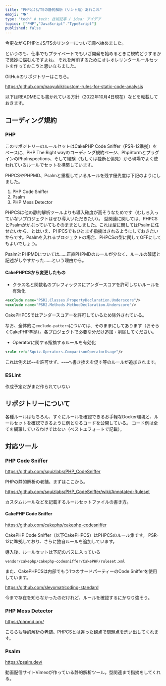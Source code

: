 ```yaml
---
title: "PHPとJS/TSの静的解析（リント系）あれこれ"
emoji: "🐕"
type: "tech" # tech: 技術記事 / idea: アイデア
topics: ["PHP","JavaScript"."TypeScript"]
published: false
---
```

今更ながらPHPとJS/TSのリンターについて調べ始めました。

というのも、仕事でもプライベートでもいざ開発を始めるときに規約どうするかで微妙に悩むんですよね。
それを解消するためにオレオレリンタールールセットを作っておこうと思い立ちました。

GitHubのリポジトリーはこちら。

https://github.com/naoyukik/custom-rules-for-static-code-analysis

以下はREADMEにも書かれている方針（2022年10月4日現在）などを転載しておきます。

## コーディング規約
### PHP
このリポジトリーのルールセットはCakePHP Code Sniffer（PSR-12準拠）をベースに、PHP The Right wayのコーディング規約ページ、PhpStormとプラグインのPhpInspections、そして経験（もしくは独断と偏見）から現場でよく使われているルールでセットを構築しています。

PHPCSやPHPMD、Psalmと重複しているルールを残す優先度は下記のようにしました。

1. PHP Code Sniffer
2. Psalm
3. PHP Mess Detector

PHPCSは他の静的解析ツールよりも導入確度が高そうなためです（むしろ入っていないプロジェクトはぜひ導入いただきたい）。
型関連に関しては、PHPCSとPsalmがかぶっていてもそのままとしました。これは型に関してはPsalmに任せたいから、とはいえ、PHPCSでもひとまず指摘はされるようにしておきたいからです。Psalmを入れるプロジェクトの場合、PHPCSの型に関してOFFにしてもよいでしょう。

PsalmとPHPMDについては……正直PHPMDのルールが少なく、ルールの確認と記述がしやすかった……という理由から。

#### CakePHPCSから変更したもの
- クラス名と関数名のプレフィックスにアンダースコアを許可しないルールを有効化
```xml
<exclude name="PSR2.Classes.PropertyDeclaration.Underscore"/>
<exclude name="PSR2.Methods.MethodDeclaration.Underscore"/>
```
CakePHPCSではアンダースコアーを許可しているため除外されている。

なお、全体的に`exclude-pattern`については、そのままにしてあります（おそらくCakePHP準拠）。各プロジェクトで必要な分だけ追加・削除してください。

- Operatorに関する指摘するルールを有効化
```xml
<rule ref="Squiz.Operators.ComparisonOperatorUsage"/>
```
これは例えば`==`を許可せず、`===`へ書き換えを促す等のルールが追加されます。

### ESLint
作成予定だがまだ作られていない

## リポジトリーについて
各種ルールはもちろん、すぐにルールを確認できるお手軽なDocker環境と、ルールセットを確認できるように例となるコードを公開している。
コード例は全てを網羅しているわけではない（ベストエフォートで記載）。

## 対応ツール
### PHP Code Sniffer
https://github.com/squizlabs/PHP_CodeSniffer

PHPの静的解析の老舗。まずはここから。

https://github.com/squizlabs/PHP_CodeSniffer/wiki/Annotated-Ruleset

カスタムルールなどを記載するルールセットファイルの書き方。

#### CakePHP Code Sniffer
https://github.com/cakephp/cakephp-codesniffer

CakePHP Code Sniffer（以下CakePHPCS）はPHPCSのルール集です。
PSR-12に準拠しており、さらに独自ルールを追加しています。

導入後、ルールセットは下記のパスに入っている
```
vendor/cakephp/cakephp-codesniffer/CakePHP/ruleset.xml
```

また、CakePHPCSは内部でもう1つのサードパーティーのCode Snifferを使用しています。

https://github.com/slevomat/coding-standard

今まで存在を知らなかったのだけれど、ルールを確認するにかなり強そう。


### PHP Mess Detector
https://phpmd.org/

こちらも静的解析の老舗。PHPCSとは違った観点で問題点を洗い出してくれます。

### Psalm
https://psalm.dev/

動画配信サイトVimeoが作っている静的解析ツール。型関連まで指摘をしてくれる。
